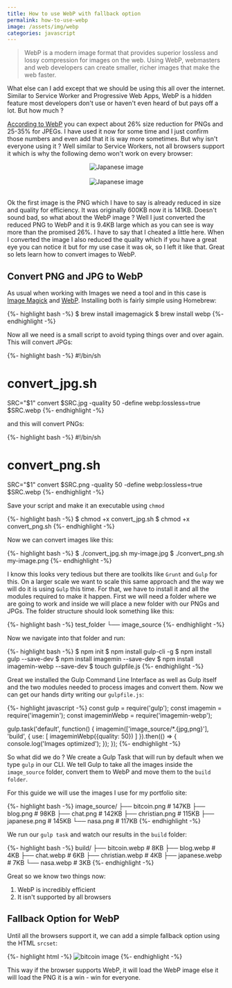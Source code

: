 ```yaml
---
title: How to use WebP with fallback option
permalink: how-to-use-webp
image: /assets/img/webp
categories: javascript
---
```


>WebP is a modern image format that provides superior lossless and lossy
> compression for images on the web. Using WebP, webmasters and web developers
> can create smaller, richer images that make the web faster.

What else can I add except that we should be using this all over the internet. Similar to
Service Worker and Progressive Web Apps, WebP is a hidden feature most developers don't use
or haven't even heard of but pays off a lot. But how much ?

[According to WebP](https://developers.google.com/speed/webp/) you can expect about 26% size reduction for PNGs and 25-35% for JPEGs. I have used it now for some time and I just confirm those numbers and even add that it is way more sometimes. But why isn't everyone using it ? Well similar to Service Workers, not all browsers support it which is why the following demo won't work on every browser:

<center>
<img src="https://mycroft1891.github.io/portfolio/img/projects/japanese.png" alt="Japanese image">
<br><br>
<img src="https://mycroft1891.github.io/portfolio/img/projects/japanese.webp" alt="Japanese image">
</center>
<br>

Ok the first image is the PNG which I have to say is already reduced in size and quality for efficiency. It was originally 600KB now it is 141KB. Doesn't sound bad, so what about the WebP image ? Well I just converted the reduced PNG to WebP and it is 9.4KB large which as you can see is way more than the promised 26%. I have to say that I cheated a little here. When I converted the image I also reduced the quality which if you have a great eye you can notice it but for my use case it was ok, so I left it like that. Great so lets learn how to convert images to WebP.

## Convert PNG and JPG to WebP

As usual when working with Images we need a tool and in this case is [Image Magick](https://www.imagemagick.org/script/index.php) and [WebP](http://brewformulas.org/Webp). Installing both is fairly simple using Homebrew:

{%- highlight bash -%}
$ brew install imagemagick
$ brew install webp
{%- endhighlight -%}

Now all we need is a small script to avoid typing things over and over again. This will convert JPGs:

{%- highlight bash -%}
#!/bin/sh
# convert_jpg.sh
SRC="$1"
convert $SRC.jpg -quality 50 -define webp:lossless=true $SRC.webp
{%- endhighlight -%}

and this will convert PNGs:

{%- highlight bash -%}
#!/bin/sh
# convert_png.sh
SRC="$1"
convert $SRC.png -quality 50 -define webp:lossless=true $SRC.webp
{%- endhighlight -%}

Save your script and make it an executable using `chmod`

{%- highlight bash -%}
$ chmod +x convert_jpg.sh
$ chmod +x convert_png.sh
{%- endhighlight -%}

Now we can convert images like this:

{%- highlight bash -%}
$ ./convert_jpg.sh my-image.jpg
$ ./convert_png.sh my-image.png
{%- endhighlight -%}

I know this looks very tedious but there are toolkits like `Grunt` and `Gulp` for this. On a larger scale we want to scale this same approach and the way we will do it is using `Gulp` this time. For that, we have to install it and all the modules required to make it happen. First we will need a folder where we are going to work and inside we will place a new folder with our PNGs and JPGs. The folder structure should look something like this:

{%- highlight bash -%}
test_folder
└── image_source
{%- endhighlight -%}

Now we navigate into that folder and run:

{%- highlight bash -%}
$ npm init
$ npm install gulp-cli -g
$ npm install gulp --save-dev
$ npm install imagemin --save-dev
$ npm install imagemin-webp --save-dev
$ touch gulpfile.js
{%- endhighlight -%}

Great we installed the Gulp Command Line Interface as well as Gulp itself and the two modules needed to process images and convert them. Now we can get our hands dirty writing our `gulpfile.js`:

{%- highlight javascript -%}
const gulp = require('gulp');
const imagemin = require('imagemin');
const imageminWebp = require('imagemin-webp');

gulp.task('default', function() {
  imagemin(['image_source/*.{jpg,png}'], 'build', {
  	use: [
  		imageminWebp({quality: 50})
  	]
  }).then(() => {
  	console.log('Images optimized');
  });
});
{%- endhighlight -%}

So what did we do ? We create a Gulp Task that will run by default when we type `gulp` in our CLI. We tell Gulp to take all the images inside the `image_source` folder, convert them to WebP and move them to the `build folder`.

For this guide we will use the images I use for my portfolio site:

{%- highlight bash -%}
image_source/
├── bitcoin.png # 147KB
├── blog.png # 98KB
├── chat.png # 142KB
├── christian.png # 115KB
├── japanese.png # 145KB
└── nasa.png # 117KB
{%- endhighlight -%}

We run our `gulp task` and watch our results in the `build` folder:

{%- highlight bash -%}
build/
├── bitcoin.webp # 8KB
├── blog.webp # 4KB
├── chat.webp # 6KB
├── christian.webp # 4KB
├── japanese.webp # 7KB
└── nasa.webp # 3KB
{%- endhighlight -%}

Great so we know two things now:

1. WebP is incredibly efficient
2. It isn't supported by all browsers


## Fallback Option for WebP

Until all the browsers support it, we can add a simple fallback option using the HTML `srcset`:

{%- highlight html -%}
<picture>
  <source srcset="/path/to/webp/bitcoin.webp" type="image/webp">
  <img src="/path/to/png/bitcoin.png" alt="bitcoin image">
</picture>
{%- endhighlight -%}

This way if the browser supports WebP, it will load the WebP image else it will load the PNG it is a win - win for everyone.
